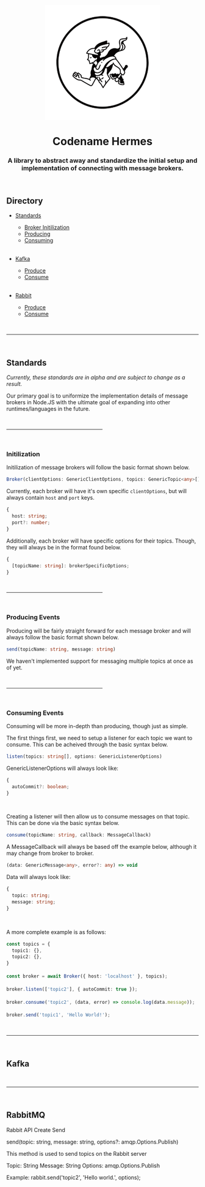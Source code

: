 <meta name="viewport" content="width=device-width, initial-scale=1.0, minimum-scale=1.0">

<!-- Logo -->
<div align="center">
  <picture>
    <source media="(prefers-color-scheme: dark)" srcset="./media/CH-Logo-White.png">
    <source media="(prefers-color-scheme: light)" srcset="./media/CH-Logo-Black.png">
    <img alt="Codename Hermes Logo" src="./media/CH-Logo-Black.png" width="300px" align="center">
  </picture>

<!-- Brief summary -->

# **Codename Hermes**

### A library to abstract away and standardize the initial setup and implementation of connecting with message brokers.

<br>

  <!-- Directory -->
  <div align="left">
  
  ## Directory

- <a href="#standards">Standards</a>

  - <a href="#standards-init">Broker Initilization</a>
  - <a href="#standards-produce">Producing</a>
  - <a href="#standards-consume">Consuming</a>

  <br>

- <a href="#kafka">Kafka</a>

  - <a href="#kafka-produce">Produce</a>
  - <a href="#kafka-consume">Consume</a>

  <br>

- <a href="#rabbit">Rabbit</a>
  - <a href="#rabbit-produce">Produce</a>
  - <a href="#rabbit-consume">Consume</a>
    </div>
  </div>

<br>
<hr>
<br>

<!-- Standards section -->
<section id="standards">

## **Standards**

  <!-- Description for Kafka implementation -->

_Currently, these standards are in alpha and are subject to change as a result._

Our primary goal is to uniformize the implementation details of message brokers in Node.JS with the ultimate goal of expanding into other runtimes/languages in the future.

  <br>
  <hr align="center" width="50%">
  <br>
  <!-- Docs -->
  <section id="standards-init">

### **Initilization**

Initilization of message brokers will follow the basic format shown below.

```TypeScript
Broker(clientOptions: GenericClientOptions, topics: GenericTopic<any>[]);
```

Currently, each broker will have it's own specific `clientOptions`, but will always contain `host` and `port` keys.

```TypeScript
{
  host: string;
  port?: number;
}
```

Additionally, each broker will have specific options for their topics. Though, they will always be in the format found below.

```TypeScript
{
  [topicName: string]: brokerSpecificOptions;
}
```

  </section>

  <br>
  <hr align="center" width="50%">
  <br>

  <section id="standards-produce">

### **Producing Events**

Producing will be fairly straight forward for each message broker and will always follow the basic format shown below.

```TypeScript
send(topicName: string, message: string)
```

We haven't implemented support for messaging multiple topics at once as of yet.

  </section>

  <br>
  <hr align="center" width="50%">
  <br>

  <section id="standards-consume">

### **Consuming Events**

Consuming will be more in-depth than producing, though just as simple.

The first things first, we need to setup a listener for each topic we want to consume. This can be acheived through the basic syntax below.

```TypeScript
listen(topics: string[], options: GenericListenerOptions)
```

GenericListenerOptions will always look like:

```TypeScript
{
  autoCommit?: boolean;
}
```

  <br>

Creating a listener will then allow us to consume messages on that topic. This can be done via the basic syntax below.

```TypeScript
consume(topicName: string, callback: MessageCallback)
```

A MessageCallback will always be based off the example below, although it may change from broker to broker.

```TypeScript
(data: GenericMessage<any>, error?: any) => void
```

Data will always look like:

```TypeScript
{
  topic: string;
  message: string;
}
```

<br>

A more complete example is as follows:

```TypeScript
const topics = {
  topic1: {},
  topic2: {},
}

const broker = await Broker({ host: 'localhost' }, topics);

broker.listen(['topic2'], { autoCommit: true });

broker.consume('topic2', (data, error) => console.log(data.message));

broker.send('topic1', 'Hello World!');

```

  </section>

</section>

<br>
<hr>
<br>

<!-- Kafka section -->
<section id="kafka">

## **Kafka**

  <!-- Description for Kafka implementation -->

  <!-- Docs -->
</section>

<br>
<hr>
<br>

<!-- Rabbit section -->
<section id="rabbit">

## **RabbitMQ**


Rabbit API
Create 
Send

send(topic: string, message: string, options?: amqp.Options.Publish)


This method is used to send topics on the Rabbit server

Topic: String
Message: String
Options: amqp.Options.Publish

Example:
rabbit.send('topic2', 'Hello world.', options);




  <!-- Description for Rabbit implementation -->
  <!-- Docs -->
</section>
